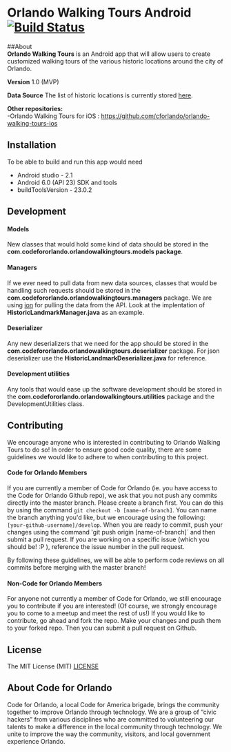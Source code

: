 # Orlando Walking Tours Android  [![Build Status](https://travis-ci.org/cforlando/orlando-walking-tours-android.svg?branch=master)](https://travis-ci.org/cforlando/orlando-walking-tours-android)
##About  
**Orlando Walking Tours** is an Android app that will allow users to create customized walking tours of the various historic locations around the city of Orlando. 

**Version** 1.0 (MVP)

**Data Source** 
The list of historic locations is currently stored [here](https://brigades.opendatanetwork.com/dataset/Orlando-Historical-Landmarks/hzkr-id6u).

**Other repositories:**  
-Orlando Walking Tours for iOS : https://github.com/cforlando/orlando-walking-tours-ios

## Installation
To be able to build and run this app would need 
- Android studio - 2.1
- Android 6.0 (API 23) SDK and tools
- buildToolsVersion - 23.0.2

## Development

#### Models
New classes that would hold some kind of data should be stored in the **com.codefororlando.orlandowalkingtours.models package**. 

#### Managers
If we ever need to pull data from new data sources, classes that would be handling such requests should be stored in the **com.codefororlando.orlandowalkingtours.managers** package. 
We are using [ion](https://github.com/koush/ion) for pulling the data from the API. Look at the implentation of **HistoricLandmarkManager.java** as an example.

#### Deserializer
Any new deserializers that we need for the app should be stored in the **com.codefororlando.orlandowalkingtours.deserializer** package. For json deserializer use the **HistoricLandmarkDeserializer.java** for reference.

#### Development utilities
Any tools that would ease up the software development should be stored in the  **com.codefororlando.orlandowalkingtours.utilities** package and the DevelopmentUtilities class.

## Contributing

We encourage anyone who is interested in contributing to Orlando Walking Tours to do so!  In order to ensure good code quality, there are some guidelines we would like to adhere to when contributing to this project. 

#### Code for Orlando Members
If you are currently a member of Code for Orlando (ie. you have access to the Code for Orlando Github repo), we ask that you not push any commits directly into the master branch.  Please create a branch first.  You can do this by using the command `git checkout -b [name-of-branch]`.  You can name the branch anything you'd like, but we encourage using the following: `[your-github-username]/develop`.  When you are ready to commit, push your changes using the command 'git push origin [name-of-branch]` and then submit a pull request.  If you are working on a specific issue (which you should be! :P ), reference the issue number in the pull request.

By following these guidelines, we will be able to perform code reviews on all commits before merging with the master branch!

#### Non-Code for Orlando Members
For anyone not currently a member of Code for Orlando, we still encourage you to contribute if you are interested!  (Of course, we strongly encourage you to come to a meetup and meet the rest of us!)  If you would like to contribute, go ahead and fork the repo.  Make your changes and push them to your forked repo.  Then you can submit a pull request on Github.

## License
The MIT License (MIT)
[LICENSE](https://github.com/cforlando/orlando-walking-tours-android/blob/master/LICENSE)

## About Code for Orlando

Code for Orlando, a local Code for America brigade, brings the community together to improve Orlando through technology. We are a group of “civic hackers” from various disciplines who are committed to volunteering our talents to make a difference in the local community through technology. We unite to improve the way the community, visitors, and local government experience Orlando.
